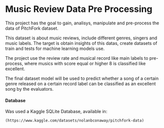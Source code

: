 # Music Review Data Pre Processing

This project has the goal to gain, analisys, manipulate and pre-process the data of PitchFork dataset.

This dataset is about music reviews, include different genres, singers and music labels. The target is obtain insights of this datas, create datasets of train and tests for machine learning models use.

The project use the review rate and musical record like main labels to pre-process, where musics with score equal or higher 8 is classified like excellent.

The final dataset model will be used to predict whether a song of a certain genre released on a certain record label can be classified as an excellent song by the evaluators.

#### Database
Was used a Kaggle SQLite Database, available in:
```
(https://www.kaggle.com/datasets/nolanbconaway/pitchfork-data)
```
